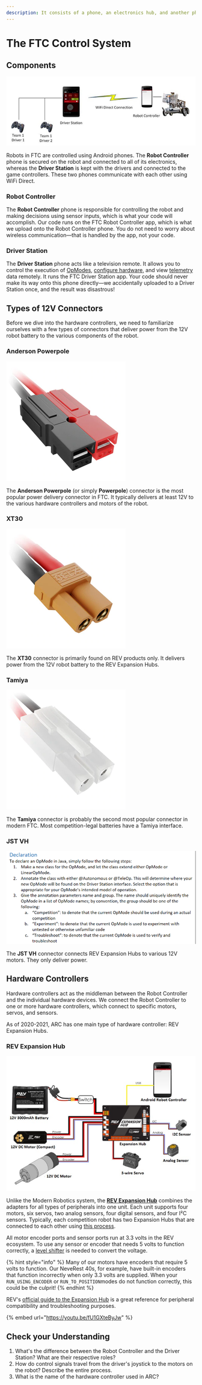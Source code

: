 ```yaml
---
description: It consists of a phone, an electronics hub, and another phone.
---
```


# The FTC Control System

## Components

![Components of the FTC Control System (from official wiki)](.gitbook/assets/image.png)

Robots in FTC are controlled using Android phones. The **Robot Controller** phone is secured on the robot and connected to all of its electronics, whereas the **Driver Station** is kept with the drivers and connected to the game controllers. These two phones communicate with each other using WiFi Direct.

### Robot Controller

The **Robot Controller** phone is responsible for controlling the robot and making decisions using sensor inputs, which is what your code will accomplish. Our code runs on the FTC Robot Controller app, which is what we upload onto the Robot Controller phone. You do not need to worry about wireless communication—that is handled by the app, not your code.

### Driver Station

The **Driver Station** phone acts like a television remote. It allows you to control the execution of [OpModes](the-opmode-1/defining-the-opmode.md), [configure hardware](hardware-interaction/configuration.md), and view [telemetry](the-opmode-1/telemetry-and-debugging.md) data remotely. It runs the FTC Driver Station app. Your code should never make its way onto this phone directly—we accidentally uploaded to a Driver Station once, and the result was disastrous!

## Types of 12V Connectors

Before we dive into the hardware controllers, we need to familiarize ourselves with a few types of connectors that deliver power from the 12V robot battery to the various components of the robot.

### Anderson Powerpole

![The Anderson Powerpole Connector (from goBILDA.com)](<.gitbook/assets/image (3).png>)

The **Anderson Powerpole** (or simply **Powerpole**) connector is the most popular power delivery connector in FTC. It typically delivers at least 12V to the various hardware controllers and motors of the robot.

### XT30

![The XT30 Connector (from goBILDA.com)](<.gitbook/assets/image (4).png>)

The **XT30** connector is primarily found on REV products only. It delivers power from the 12V robot battery to the REV Expansion Hubs.

### Tamiya

![The Tamiya Connector (from goBILDA.com)](<.gitbook/assets/image (5).png>)

The **Tamiya** connector is probably the second most popular connector in modern FTC. Most competition-legal batteries have a Tamiya interface.

### JST VH

![The JST VH Connector (from goBILDA.com)](<.gitbook/assets/image (6).png>)

The **JST VH** connector connects REV Expansion Hubs to various 12V motors. They only deliver power.

## Hardware Controllers

Hardware controllers act as the middleman between the Robot Controller and the individual hardware devices. We connect the Robot Controller to one or more hardware controllers, which connect to specific motors, servos, and sensors.

As of 2020-2021, ARC has one main type of hardware controller: REV Expansion Hubs.

### REV Expansion Hub

![Diagram of connections for the REV Expansion Hub (from official wiki)](<.gitbook/assets/image (1).png>)

Unlike the Modern Robotics system, the [**REV Expansion Hub**](http://www.revrobotics.com/rev-31-1153/) combines the adapters for all types of peripherals into one unit. Each unit supports four motors, six servos, two analog sensors, four digital sensors, and four I²C sensors. Typically, each competition robot has two Expansion Hubs that are connected to each other using [this process](https://github.com/ftctechnh/ftc\_app/wiki/Using-Two-Expansion-Hubs).

All motor encoder ports and sensor ports run at 3.3 volts in the REV ecosystem. To use any sensor or encoder that needs 5 volts to function correctly, a [level shifter](http://www.revrobotics.com/REV-31-1389/) is needed to convert the voltage.

{% hint style="info" %}
Many of our motors have encoders that require 5 volts to function. Our NeveRest 40s, for example, have built-in encoders that function incorrectly when only 3.3 volts are supplied. When your `RUN_USING_ENCODER` or `RUN_TO_POSITION`modes do not function correctly, this could be the culprit!
{% endhint %}

REV's [official guide to the Expansion Hub](https://www.revrobotics.com/content/docs/REV-31-1153-GS.pdf) is a great reference for peripheral compatibility and troubleshooting purposes.

{% embed url="https://youtu.be/fU1GXteByJw" %}

## Check your Understanding

1. What's the difference between the Robot Controller and the Driver Station? What are their respective roles?
2. How do control signals travel from the driver's joystick to the motors on the robot? Describe the entire process.
3. What is the name of the hardware controller used in ARC?
